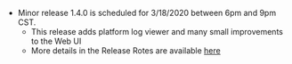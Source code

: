 * Minor release 1.4.0 is scheduled for 3/18/2020 between 6pm and 9pm CST.
  * This release adds platform log viewer and many small improvements to the Web UI
  * More details in the Release Rotes are available [here](https://raw.githubusercontent.com/voicegain/platform/master/RELEASE.md)
